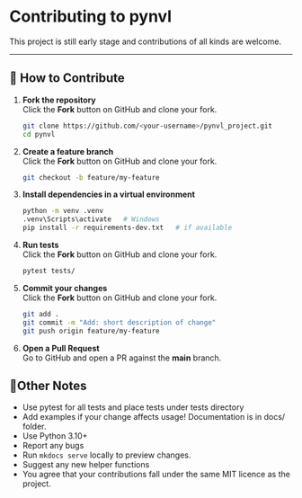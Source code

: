 # Contributing to pynvl

This project is still early stage and contributions of all kinds are welcome.

---

## 🔹 How to Contribute

1. **Fork the repository**  
   Click the **Fork** button on GitHub and clone your fork.
   ```bash
   git clone https://github.com/<your-username>/pynvl_project.git
   cd pynvl
   ```

2. **Create a feature branch**  
   Click the **Fork** button on GitHub and clone your fork.
   ```bash
   git checkout -b feature/my-feature
   ```

3. **Install dependencies in a virtual environment**  
   ```bash
   python -m venv .venv
   .venv\Scripts\activate   # Windows
   pip install -r requirements-dev.txt   # if available
   ```

4. **Run tests**  
   Click the **Fork** button on GitHub and clone your fork.
   ```bash
   pytest tests/
   ```

5. **Commit your changes**  
   Click the **Fork** button on GitHub and clone your fork.
   ```bash
   git add .
   git commit -m "Add: short description of change"
   git push origin feature/my-feature
   ```
   
6. **Open a Pull Request**  
   Go to GitHub and open a PR against the **main** branch.

## 🔹Other Notes
- Use pytest for all tests and place tests under tests directory
- Add examples if your change affects usage!  Documentation is in docs/ folder.
- Use Python 3.10+
- Report any bugs
- Run ```mkdocs serve``` locally to preview changes.
- Suggest any new helper functions
- You agree that your contributions fall under the same MIT licence as the project.